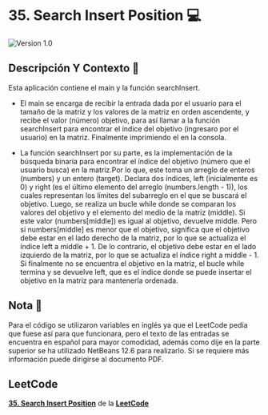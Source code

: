 # 35. Search Insert Position 💻

![Version 1.0](https://img.shields.io/badge/version-1.0.-blue.svg) 

## Descripción Y Contexto 📑

Esta aplicación contiene el main y la función searchInsert. 

- El main se encarga de recibir la entrada dada por el usuario para el tamaño de la matriz y los valores de la matriz en orden ascendente, y recibe el valor (número) objetivo, para así llamar a la función searchInsert para encontrar el índice del objetivo (ingresaro por el usuario) en la matriz. Finalmente imprimiendo el en la consola.

- La función searchInsert por su parte, es la implementación de la búsqueda binaria para encontrar el índice del objetivo (número que el usuario busca) en la matriz.Por lo que, este toma un arreglo de enteros (numbers) y un entero (target). Declara dos índices, left (inicialmente es 0) y right (es el último elemento del arreglo (numbers.length - 1)), los cuales representan los límites del subarreglo en el que se buscará el objetivo.  Luego, se realiza un bucle while donde se comparan los valores del objetivo y el elemento del medio de la matriz (middle). Si este valor (numbers[middle]) es igual al objetivo, devuelve middle. Pero si numbers[middle] es menor que el objetivo, significa que el objetivo debe estar en el lado derecho de la matriz, por lo que se actualiza el índice left a middle + 1. De lo contrario, el objetivo debe estar en el lado izquierdo de la matriz, por lo que se actualiza el índice right a middle - 1. Si finalmente no se encuentra el objetivo en la matriz, el bucle while termina y se devuelve left, que es el índice donde se puede insertar el objetivo en la matriz para mantenerla ordenada.



## Nota 🔖

Para el código se utilizaron variables en inglés ya que el LeetCode pedía que fuese así para que funcionara, pero el texto de las entradas se encuentra en español para mayor comodidad, además como dije en la parte superior se ha utilizado NetBeans 12.6 para realizarlo. Si se requiere más información puede dirigirse al documento PDF.

## LeetCode
**[35. Search Insert Position]** de la **[LeetCode]**

[35. Search Insert Position]: https://leetcode.com/problems/search-insert-position/description/
[LeetCode]: https://leetcode.com
